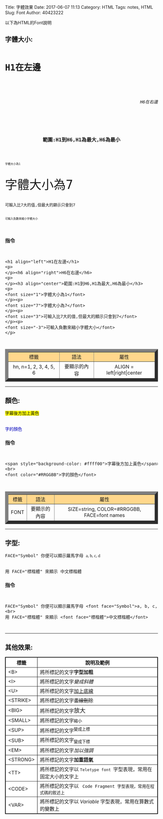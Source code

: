 Title: 字體效果
Date: 2017-06-07 11:13
Category: HTML
Tags: notes, HTML
Slug: Font
Author: 40423222

以下為HTML的Font說明

<!-- PELICAN_END_SUMMARY -->

## <B>字體大小:</B>

<pre>
<h1 align="left">H1在左邊</h1>
<p>
</p><h6 align="right">H6在右邊</h6>
<p>
</p><h3 align="center">範圍:H1到H6,H1為最大,H6為最小</h3>
<p>
<font size="1">字體大小為1</font>
</p><p>
<font size="7">字體大小為7</font>
</p><p>
<font size="3">可輸入比7大的值,但最大的顯示只會到7</font>
</p><p>
<font size="-3">可輸入負數來縮小字體大小</font>
</p>
</pre>

### 指令
<pre>
<xmp>
<h1 align="left">H1在左邊</h1>
<p>
</p><h6 align="right">H6在右邊</h6>
<p>
</p><h3 align="center">範圍:H1到H6,H1為最大,H6為最小</h3>
<p>
<font size="1">字體大小為1</font>
</p><p>
<font size="7">字體大小為7</font>
</p><p>
<font size="3">可輸入比7大的值,但最大的顯示只會到7</font>
</p><p>
<font size="-3">可輸入負數來縮小字體大小</font>
</p>
</xmp>
</pre>

<table width="100%" border="10" align="center">
<tbody><tr>
<td style="text-align:center" bgcolor="#FFD78C">標籤</td><td style="text-align:center" bgcolor="#FFD78C">語法</td><td style="text-align:center" bgcolor="#FFD78C">屬性</td>
</tr><tr>
<td style="text-align:center">hn, n=1, 2, 3, 4, 5, 6</td><td style="text-align:center"><hn>要顯示的內容</hn></td><td style="text-align:center">ALIGN = left|right|center
</td></tr></tbody></table>

<hr>

## <B>顏色:</B>
<pre>
<span style="background-color: #ffff00">字幕後方加上黃色</span>
<br>
<font color="#RRGGBB">字的顏色</font>
</pre>

### 指令
<pre>
<xmp>
<span style="background-color: #ffff00">字幕後方加上黃色</span>
<br>
<font color="#RRGGBB">字的顏色</font>
</xmp>
</pre>

<table width="100%" border="10" align="center">
<tbody><tr>
<td style="text-align:center" bgcolor="#FFD78C">標籤</td><td style="text-align:center" bgcolor="#FFD78C">語法</td><td style="text-align:center" bgcolor="#FFD78C">屬性</td>
</tr><tr>
<td style="text-align:center">FONT</td><td style="text-align:center"><FONT>要顯示的內容</FONT></td><td style="text-align:center">SIZE=string, COLOR=#RRGGBB, FACE=font names
</td></tr></tbody></table>

<hr>

## <b>字型:</b>
<pre>
FACE="Symbol" 你便可以顯示羅馬字母 <font face="Symbol">a, b, c, d</font>
<br>
用 FACE="標楷體" 來顯示 <font face="標楷體">中文標楷體</font>
</pre>

### 指令
<pre>
<xmp>
FACE="Symbol" 你便可以顯示羅馬字母 <font face="Symbol">a, b, c, d</font>
<br>
用 FACE="標楷體" 來顯示 <font face="標楷體">中文標楷體</font>
</xmp>
</pre>

<hr>

## <b>其他效果:</b>

<table align=center border=1 cellspacing=0 style="border:1px solid black" bgcolor=white>
<tr><th class=boldw>標籤<th class=boldw>說明及範例
<tr><td>&lt;B&gt;<td>將所標記的文字<b>字型加粗
<tr><td>&lt;I&gt;<td>將所標記的文字<i>變成斜體
<tr><td>&lt;U&gt;<td>將所標記的文字<u>加上底線</u>
<tr><td>&lt;STRIKE&gt;<td>將所標記的文字<strike>畫線刪除</strike>
<tr><td>&lt;BIG&gt;<td>將所標記的文字<big>放大</big>
<tr><td>&lt;SMALL&gt;<td>將所標記的文字<small>縮小</small>
<tr><td>&lt;SUP&gt;<td>將所標記的文字<sup>變成上標</sup>
<tr><td>&lt;SUB&gt;<td>將所標記的文字<sub>變成下標</sub>
<tr><td>&lt;EM&gt;<td>將所標記的文字<em>加以強調</em>
<tr><td>&lt;STRONG&gt;<td>將所標記的文字<strong>加重語氣</strong>
<tr><td>&lt;TT&gt;<td>將所標記的文字以 <tt> Teletype font </tt>字型表現，常用在固定大小的文字上
<tr><td>&lt;CODE&gt;<td>將所標記的文字以 <code> Code Fragment </tt>字型表現，常用在程式碼的敘述上
<tr><td>&lt;VAR&gt;<td>將所標記的文字以 <var> Variable </var>字型表現，常用在算數式的變數上
</table>